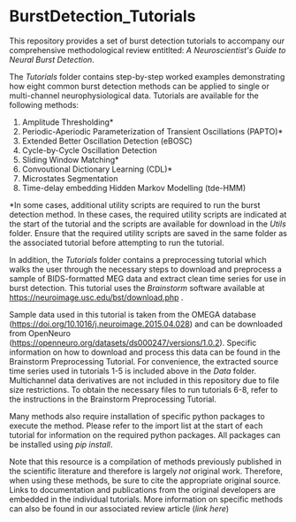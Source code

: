 # BurstDetection_Tutorials

This repository provides a set of burst detection tutorials to accompany our comprehensive methodological review entitlted: *A Neuroscientist's Guide to Neural Burst Detection*. 

The *Tutorials* folder contains step-by-step worked examples demonstrating how eight common burst detection methods can be applied to single or multi-channel neurophysiological data. Tutorials are available for the following methods: 

 1. Amplitude Thresholding*
 2. Periodic-Aperiodic Parameterization of Transient Oscillations (PAPTO)*
 3. Extended Better Oscillation Detection (eBOSC)
 4. Cycle-by-Cycle Oscillation Detection
 5. Sliding Window Matching*
 6. Convoutional Dictionary Learning (CDL)*
 7. Microstates Segmentation
 8. Time-delay embedding Hidden Markov Modelling (tde-HMM)

*In some cases, additional utility scripts are required to run the burst detection method. In these cases, the required utility scripts are indicated at the start of the tutorial and the scripts are available for download in the *Utils* folder. Ensure that the required utility scripts are saved in the same folder as the associated tutorial before attempting to run the tutorial. 

In addition, the *Tutorials* folder contains a preprocessing tutorial which walks the user through the necessary steps to download and preprocess a sample of BIDS-formatted MEG data and extract clean time series for use in burst detection. This tutorial uses the *Brainstorm* software available at https://neuroimage.usc.edu/bst/download.php . 

Sample data used in this tutorial is taken from the OMEGA database (https://doi.org/10.1016/j.neuroimage.2015.04.028) and can be downloaded from OpenNeuro (https://openneuro.org/datasets/ds000247/versions/1.0.2). Specific information on how to download and process this data can be found in the Brainstorm Preprocessing Tutorial. For convenience, the extracted source time series used in tutorials 1-5 is included above in the *Data* folder. Multichannel data derivatives are not included in this repository due to file size restrictions. To obtain the necessary files to run tutorials 6-8, refer to the instructions in the Brainstorm Preprocessing Tutorial.

Many methods also require installation of specific python packages to execute the method. Please refer to the import list at the start of each tutorial for information on the required python packages. All packages can be installed using *pip install*.

Note that this resource is a compilation of methods previously published in the scientific literature and therefore is largely *not* original work. Therefore, when using these methods, be sure to cite the appropriate original source. Links to documentation and publications from the original developers are embedded in the individual tutorials. More information on specific methods can also be found in our associated review article (*link here*) 
